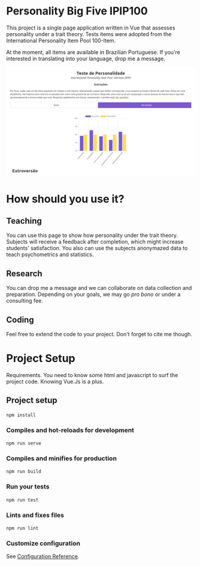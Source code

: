 # Personality Big Five IPIP100

This project is a single page application written in Vue that assesses personality under a trait theory. Tests items were adopted from the International Personality Item Pool 100-Item. 

At the moment, all items are available in Brazilian Portuguese. If you're interested in translating into your language, drop me a message.


![Personality](https://github.com/henriquepgomide/personality-big-five-ipip100/raw/master/src/assets/app-screenshot.png)


# How should you use it?

## Teaching
You can use this page to show how personality under the trait theory. Subjects will receive a feedback after completion, which might increase students' satisfaction. You also can use the subjects anonymazed data to teach psychometrics and statistics.

## Research
You can drop me a message and we can collaborate on data collection and preparation. Depending on your goals, we may go <i>pro bono</i> or under a consulting fee. 

## Coding 
Feel free to extend the code to your project. Don't forget to cite me though.


# Project Setup
Requirements. You need to know some html and javascript to surf the project code. Knowing Vue.Js is a plus.

## Project setup
```
npm install
```

### Compiles and hot-reloads for development
```
npm run serve
```

### Compiles and minifies for production
```
npm run build
```

### Run your tests
```
npm run test
```

### Lints and fixes files
```
npm run lint
```

### Customize configuration
See [Configuration Reference](https://cli.vuejs.org/config/).
